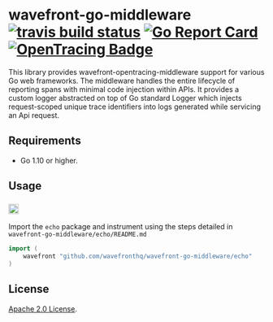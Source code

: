 # wavefront-go-middleware [![travis build status](https://travis-ci.com/wavefrontHQ/wavefront-go-middleware.svg?branch=master)](https://travis-ci.com/wavefrontHQ/wavefront-go-middleware) [![Go Report Card](https://goreportcard.com/badge/github.com/wavefrontHQ/wavefront-go-middleware)](https://goreportcard.com/report/github.com/wavefrontHQ/wavefront-go-middleware) [![OpenTracing Badge](https://img.shields.io/badge/OpenTracing-enabled-blue.svg)](http://opentracing.io)

This library provides wavefront-opentracing-middleware support for various Go web frameworks. The middleware handles the entire lifecycle of reporting spans with minimal code injection within APIs. It provides a custom logger abstracted on top of Go standard Logger which injects request-scoped unique trace identifiers into logs generated while servicing an Api request.

## Requirements
-   Go 1.10 or higher.

## Usage

### <a href="https://echo.labstack.com"><img height="20" src="https://cdn.labstack.com/images/echo-logo.svg"></a>

Import the `echo` package and instrument using the steps detailed in `wavefront-go-middleware/echo/README.md`
```go
import (
    wavefront "github.com/wavefronthq/wavefront-go-middleware/echo"
)
```

## License
[Apache 2.0 License](LICENSE).